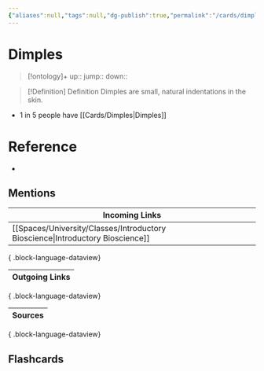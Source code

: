 ```yaml
---
{"aliases":null,"tags":null,"dg-publish":true,"permalink":"/cards/dimples/","dgPassFrontmatter":true}
---
```


# Dimples

> [!ontology]+
> up:: 
> jump:: 
> down:: 

> [!Definition] Definition
> Dimples are small, natural indentations in the skin.

- 1 in 5 people have [[Cards/Dimples\|Dimples]]

# Reference

- 

## Mentions

| Incoming Links                                                                    |
| --------------------------------------------------------------------------------- |
| [[Spaces/University/Classes/Introductory Bioscience\|Introductory Bioscience]] |

{ .block-language-dataview}

| Outgoing Links |
| -------------- |

{ .block-language-dataview}

| Sources |
| ------- |

{ .block-language-dataview}

## Flashcards